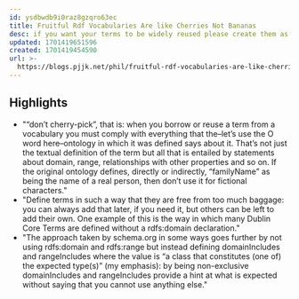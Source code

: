 ```yaml
---
id: ysdbwdb9i0raz8gzqro63ec
title: Fruitful Rdf Vocabularies Are like Cherries Not Bananas
desc: if you want your terms to be widely reused please create them as such
updated: 1701419651596
created: 1701419454590
url: >-
  https://blogs.pjjk.net/phil/fruitful-rdf-vocabularies-are-like-cherries-not-bananas/
---
```


## Highlights

- "“don’t cherry-pick”, that is: when you borrow or reuse a term from a vocabulary you must comply with everything that the–let’s use the O word here–ontology in which it was defined says about it. That’s not just the textual definition of the term but all that is entailed by statements about domain, range, relationships with other properties and so on. If the original ontology defines, directly or indirectly, “familyName” as being the name of a real person, then don’t use it for fictional characters."
- "Define terms in such a way that they are free from too much baggage: you can always add that later, if you need it, but others can be left to add their own. One example of this is the way in which many Dublin Core Terms are defined without a rdfs:domain declaration."
- "The approach taken by schema.org in some ways goes further by not using rdfs:domain and rdfs:range but instead defining domainIncludes and rangeIncludes where the value is “a class that constitutes (one of) the expected type(s)” (my emphasis): by being non-exclusive domainIncludes and rangeIncludes provide a hint at what is expected without saying that you cannot use anything else."